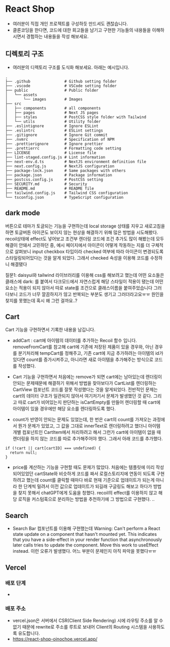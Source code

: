 # React Shop

- 여러분이 직접 개인 프로젝트를 구성하듯 만드셔도 괜찮습니다.
- 클론코딩을 한다면, 코드에 대한 회고들을 남기고 구현한 기능들의 내용들을 이해하시면서 경험하는 내용들을 작성 해보세요.

## 디렉토리 구조

- 여러분의 디렉토리 구조를 도식화 해보세요. 아래는 예시입니다.

```
.
├── .github               # Github setting folder
├── .vscode               # VSCode setting folder
├── public                # Public folder
│   └── assets
│       └── images        # Images
├── src
│   ├── components        # all components
│   ├── pages             # Next JS pages
│   ├── styles            # PostCSS style folder with Tailwind
│   └── utils             # Utility folder
├── .eslintignore         # Ignore ESLint
├── .eslintrc             # ESLint settings
├── .gitignore            # Ignore Git commit
├── .nvmrc                # Specification of NPM
├── .prettierignore       # Ignore prettier
├── .prettierrc           # Formatting code setting
├── LICENSE               # License file
├── lint-staged.config.js # Lint information
├── next-env.d.ts         # NextJS environment definition file
├── next.config.js        # NextJS configuration
├── package-lock.json     # Same packages with others
├── package.json          # Package information
├── postcss.config.js     # PostCSS setting
├── SECURITY.md           # Security
├── README.md             # README file
├── tailwind.config.js    # Tailwind CSS configuration
└── tsconfig.json         # TypeScript configuration
```

## dark mode

버튼으로 테마가 토글되는 기능을 구현하는데 local storage 상태를 지우고 새로고침을 하면 토글버튼 아이콘도 보이지 않는 현상을 해결하기 위해 많은 방법을 시도해봤다. recoil상태에 effect도 넣어보고 조건부 렌더링 코드에 조건 추가도 많이 해봤는데 모두 해결이 안돼서 고민하던 중, 예시 페이지에서 아이콘이 어떻게 작동하는 지를 더 구체적으로 살펴보니 input checkbox 타입이라 checked 여부에 따라 아이콘이 변경되도록 스타일링되어있다는 것을 알게 되었다. 그래서 checked 속성을 이용해 코드를 수정하니 해결됐다

질문1: daisyui와 tailwind 라이브러리를 이용해 css를 해보려고 했는데 어떤 요소들은 클래스에 dark: 를 붙여서 다크모드에서 자연스럽게 해당 스타일이 적용이 됐는데 어떤 요소는 적용이 되지 않아서 따로 state를 조건으로 클래스이름을 붙여주었습니다
그러다보니 코드가 너무 깔끔하지가 않고 반복되는 부분도 생기고 그러더라고요ㅠㅠ 원인을 찾지를 못했는데 혹시 왜 그런 걸까요..?

## Cart

Cart 기능을 구현하면서 기록한 내용을 남깁니다.

- addCart : cart에 아이템의 데이터를 추가하는 Recoil 함수 입니다.
  removeFromCart를 참고해 cart에 기존에 저장된 제품이 있을 경우와, 아닌 경우를 분기처리해 tempCart를 정해주고,
  기존 cart에 지금 추가하려는 아이템의 id가 있다면 count를 증가시켜주고, 아니라면 새로 아이템을 추가해주는 방식으로 코드를 작성했다.

- Cart 기능을 구현하면서 처음에는 remove가 되면 cart에는 남아있는데 렌더링이 안되는 문제때문에 해결하기 위해서 방법을 찾아보다가 CartList를 렌더링하는 CartView 컴포넌트 코드를 잘못 작성했다는 것을 알게되었다. 전반적인 문제는 cart의 데이터 구조가 일관되지 않아서 여기저기서 문제가 발생했던 것 같다. 그리고 따로 cart가 비어있는지 판단하는 isCartEmpty를 만들어 렌더링할 때 cart에 아이템이 있을 경우에만 해당 요소를 렌더링하도록 했다.

- count가 반영이 안되는 문제도 있었는데, 한 번은 cart의 count를 가져오는 과정에서 뭔가 문제가 있었고, 그 값을 그대로 innerText로 렌더링하려고 했더니 아이템 개별 컴포넌트인 CartItem에서 처리하려고 해서 그런가 cart에 아이템이 없을 때 렌더링을 하지 않는 코드를 따로 추가해주어야 했다. 그래서 아래 코드를 추가했다.

```tsx
if (!cart || cart[cartID] === undefined) {
  return null;
}
```

- price를 계산하는 기능을 구현할 때도 문제가 많았다. 처음에는 템플릿에 미리 작성되어있었던 cartState와 비슷하게 코드를 짜서 로컬스토리지에 연동이 되도록 구현하려고 했는데 count를 클릭할 때마다 바로 현재 기준으로 업데이트가 되는게 아니라 한 단계씩 밀려서 이전 값으로 업데이트가 되길래 구글링도 해보고 하다가 방법을 찾지 못해서 chatGPT에게 도움을 청했다. recoil의 effect를 이용하지 않고 해당 로직을 커스텀훅으로 분리하는 방법을 추천하기에 그 방법으로 구현했다.
  ..

## Search

- Search Bar 컴포넌트를 이용해 구현했는데
  Warning: Can't perform a React state update on a component that hasn't mounted yet. This indicates that you have a side-effect in your render function that asynchronously later calls tries to update the component. Move this work to useEffect instead.
  이런 오류가 발생했다. 어느 부분이 문제인지 아직 파악을 못했다ㅠㅠ

## Vercel

### 배포 단계

-

### 배포 주소

- vercel.json은 서버에서 CSR(Client Side Rendering) 시에 라우팅 주소를 알 수 없기 때문에 rewrite로 주소를 루트로 보내어 Client의 Routing 시스템을 사용하도록 유도합니다.
- https://react-shop-oinochoe.vercel.app/
